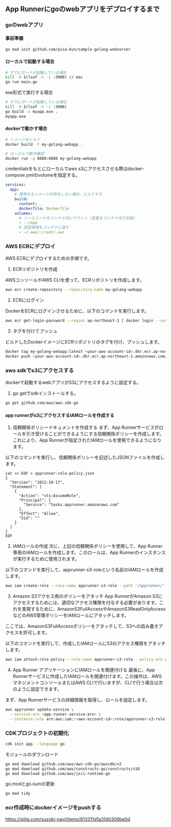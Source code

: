 ## App Runnerにgoのwebアプリをデプロイするまで

### goのwebアプリ
#### 事前準備

```bash
go mod init github.com/pisa-kun/sample-golang-webserver
```

#### ローカルで起動する場合

```bash
# すでにポートが起動している場合
kill -9 $(lsof -t -i :3000) // mac
go run main.go
```

exe形式で実行する場合
```bash
# すでにポートが起動している場合
kill -9 $(lsof -t -i :3000)
go build -o myapp.exe .
myapp.exe
```

#### dockerで動かす場合
```bash
# イメージをビルド
docker build -t my-golang-webapp .

# ローカルで動作確認
docker run -p 8080:8080 my-golang-webapp
```

credentialsをもとにローカルでaws s3にアクセスさせる際はdocker-compose.ymlのvolumeを指定する。

```yaml
services:
  app:
    # 使用するイメージが存在しない場合、ビルドする
    build:
      context: .
      dockerfile: Dockerfile
    volumes:
      # ソースコードをコンテナ内にマウント（変更をコンテナ内で反映）
      - .:/app
      # 認証情報をコンテナに渡す
      - ~/.aws/:/root/.aws
```

### AWS ECRにデプロイ

AWS ECRにデプロイするための手順です。

1. ECRリポジトリを作成

AWSコンソールやAWS CLIを使って、ECRリポジトリを作成します。

```bash
aws ecr create-repository --repository-name my-golang-webapp
```
2. ECRにログイン

DockerをECRにログインさせるために、以下のコマンドを実行します。

```bash
aws ecr get-login-password --region ap-northeast-1 | docker login --username AWS --password-stdin <your-aws-account-id>.dkr.ecr.ap-northeast-1.amazonaws.com
```
3. タグを付けてプッシュ

ビルドしたDockerイメージにECRリポジトリのタグを付け、プッシュします。

```bash
docker tag my-golang-webapp:latest <your-aws-account-id>.dkr.ecr.ap-northeast-1.amazonaws.com/my-golang-webapp:latest
docker push <your-aws-account-id>.dkr.ecr.ap-northeast-1.amazonaws.com/my-golang-webapp:latest
```

### aws sdkでs3にアクセスする
dockerで起動するwebアプリがS3にアクセスするように設定する。

1. go getでsdkインストールする。

```bash
go get github.com/aws/aws-sdk-go
```

#### app runnerがs3にアクセスするIAMロールを作成する

1. 信頼関係ポリシードキュメントを作成する
まず、App Runnerサービスがロールを引き受けることができるようにする信頼関係ポリシーを作成します。これにより、App Runnerが指定されたIAMロールを使用できるようになります。

以下のコマンドを実行し、信頼関係ポリシーを記述したJSONファイルを作成します。

```
cat << EOF > apprunner-role-policy.json
{
  "Version": "2012-10-17",
  "Statement": [
    {
      "Action": "sts:AssumeRole",
      "Principal": {
        "Service": "tasks.apprunner.amazonaws.com"
      },
      "Effect": "Allow",
      "Sid": ""
    }
  ]
}
EOF
```

2. IAMロールの作成
次に、上記の信頼関係ポリシーを使用して、App Runner専用のIAMロールを作成します。このロールは、App Runnerのインスタンスが実行するために使用されます。

以下のコマンドを実行して、apprunner-s3-roleという名前のIAMロールを作成します。

```bash
aws iam create-role --role-name apprunner-s3-role --path '/apprunner/' --assume-role-policy-document file://apprunner-role-policy.json
```

3. Amazon S3アクセス用のポリシーをアタッチ
App RunnerがAmazon S3にアクセスするためには、適切なアクセス権限を付与する必要があります。これを実現するために、AmazonS3FullAccessやAmazonS3ReadOnlyAccessなどのAWS管理ポリシーをIAMロールにアタッチします。

ここでは、AmazonS3FullAccessポリシーをアタッチして、S3への読み書きアクセスを許可します。

以下のコマンドを実行して、作成したIAMロールにS3のアクセス権限をアタッチします。

```bash
aws iam attach-role-policy --role-name apprunner-s3-role --policy-arn arn:aws:iam::aws:policy/AmazonS3FullAccess
```

4. App Runner アプリケーションにIAMロールを関連付ける
最後に、App Runnerサービスに作成したIAMロールを関連付けます。この操作は、AWSマネジメントコンソールまたはAWS CLIで行いますが、CLIで行う場合は次のように設定できます。

まず、App Runnerサービスの詳細情報を取得し、ロールを設定します。

```bash
aws apprunner update-service \
  --service-arn <app-runner-service-arn> \
  --instance-role arn:aws:iam::<aws-account-id>:role/apprunner-s3-role
```

### CDKプロジェクトの初期化

```bash
cdk init app --language go
```

モジュールのダウンロード
```bash
go mod download github.com/aws/aws-cdk-go/awscdk/v2
go mod download github.com/aws/constructs-go/constructs/v10
go mod download github.com/aws/jsii-runtime-go
```

go.modとgo.sumの更新
```bash
go mod tidy
```

### ecr作成時にdockerイメージをpushする

https://qiita.com/suzuki-navi/items/613311d1a31d0306be0d